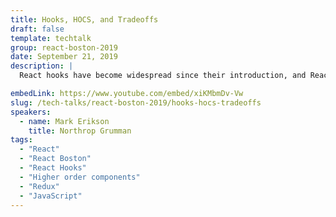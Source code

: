 ```yaml
---
title: Hooks, HOCS, and Tradeoffs
draft: false
template: techtalk
group: react-boston-2019
date: September 21, 2019
description: |
  React hooks have become widespread since their introduction, and React-Redux recently introduced a new hooks API as an alternative to the traditional `connect()` HOC. Many React developers have questions about how these approaches differ.  We'll look at some of the strengths, weaknesses, and tradeoffs for both hooks and HOCs in general, and what this means for React-Redux users specifically as they decide how to write their applications.

embedLink: https://www.youtube.com/embed/xiKMbmDv-Vw
slug: /tech-talks/react-boston-2019/hooks-hocs-tradeoffs
speakers:
  - name: Mark Erikson
    title: Northrop Grumman
tags:
  - "React"
  - "React Boston"
  - "React Hooks"
  - "Higher order components"
  - "Redux"
  - "JavaScript"
---
```

